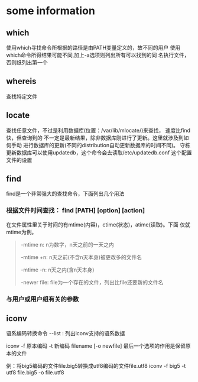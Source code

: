 # some information #

## which ##
使用which寻找命令所根据的路径是由PATH变量定义的，故不同的用户
使用which命令所得结果可能不同,加上-a选项则列出所有可以找到的同
名执行文件，否则纸列出第一个

## whereis ##
查找特定文件

## locate ##
查找任意文件，不过是利用数据库(位置：/var/lib/mlocate/)来查找，
速度比find快，但查询到的
不一定是最新结果，除非数据库刚进行了更新。这里就涉及到如何手动
进行数据库的更新(不同的distribution自动更新数据库的时间不同)。
守栋更新数据库可以使用updatedb，这个命令会去读取/etc/updatedb.conf
这个配置文件的设置

## find ##
find是一个非常强大的查找命令，下面列出几个用法
### 根据文件时间查找： find [PATH] [option] [action] ####
在文件属性里关于时间的有mtime(内容)，ctime(状态)，atime(读取)。下面
仅就mtime为例。

> -mtime  n: n为数字，n天之前的一天之内
>
> -mtime +n: n天之前(不含n天本身)被更改多的文件名
>
> -mtime -n: n天之内(含n天本身)
>
> -newer file: file为一个存在的文件，列出比file还要新的文件名

### 与用户或用户组有关的参数 ###

## iconv ##
语系编码转换命令
--list : 列出iconv支持的语系数据

iconv -f 原本编码 -t 新编码 filename [-o newfile]
最后一个选项的作用是保留原本的文件

例：将big5编码的文件file.big5转换成utf8编码的文件file.utf8
iconv -f big5 -t utf8 file.big5 -o file.utf8
